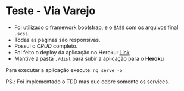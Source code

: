 # Teste - Via Varejo

- Foi utilizado o framework bootstrap, e o `SASS` com os arquivos final `.scss`.
- Todas as páginas são responsivas.
- Possui o *CRUD* completo.
- Foi feito o deploy da aplicação no Heroku: [Link](https://teste-viavarejo.herokuapp.com/)
- Mantive a pasta `./dist` para subir a aplicação para o **Heroku**

Para executar a aplicação execute:
`ng serve -o`

PS.: Foi implementado o TDD mas que cobre somente os services.
